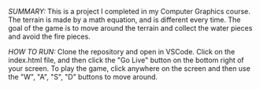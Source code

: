 *SUMMARY:* This is a project I completed in my Computer Graphics course. The terrain is made by a math equation, and is different every time. The goal of the game is to move around the terrain and collect the water pieces and avoid the fire pieces. 

*HOW TO RUN:* Clone the repository and open in VSCode. Click on the index.html file, and then click the "Go Live" button on the bottom right of your screen. To play the game, click anywhere on the screen and then use the "W", "A", "S", "D" buttons to move around.

